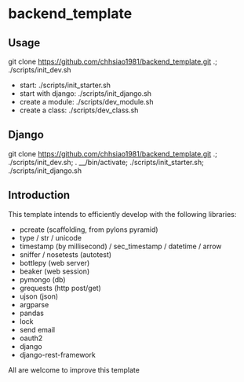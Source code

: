 backend_template
================

Usage
-----
git clone https://github.com/chhsiao1981/backend_template.git .; ./scripts/init_dev.sh

* start: ./scripts/init_starter.sh
* start with django: ./scripts/init_django.sh
* create a module: ./scripts/dev_module.sh
* create a class: ./scripts/dev_class.sh

Django
------
git clone https://github.com/chhsiao1981/backend_template.git .; ./scripts/init_dev.sh; . __/bin/activate; ./scripts/init_starter.sh; ./scripts/init_django.sh

Introduction
-----
This template intends to efficiently develop with the following libraries:

* pcreate (scaffolding, from pylons pyramid)
* type / str / unicode
* timestamp (by millisecond) / sec_timestamp / datetime / arrow
* sniffer / nosetests (autotest)
* bottlepy (web server)
* beaker (web session)
* pymongo (db)
* grequests (http post/get)
* ujson (json)
* argparse
* pandas
* lock
* send email
* oauth2
* django
* django-rest-framework

All are welcome to improve this template
